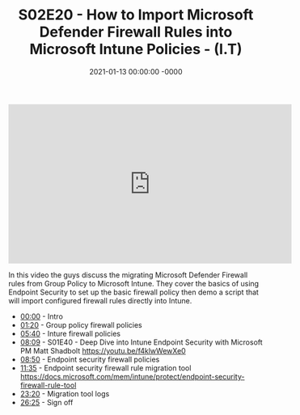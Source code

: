 ﻿---
layout: post
title: "S02E20 - How to Import Microsoft Defender Firewall Rules into Microsoft Intune Policies - (I.T)"
date: 2021-01-13 00:00:00 -0000
categories:
---

<iframe loading="lazy" width="560" height="315" src="https://www.youtube.com/embed/QOrG7YmII_8" title="YouTube video player" frameborder="0" allow="accelerometer; autoplay; clipboard-write; encrypted-media; gyroscope; picture-in-picture" allowfullscreen></iframe>

In this video the guys discuss the migrating Microsoft Defender Firewall rules from Group Policy to Microsoft Intune. They cover the basics of using Endpoint Security to set up the basic firewall policy then demo a script that will import configured firewall rules directly into Intune.

* [00:00](https://www.youtube.com/watch?v=QOrG7YmII_8&t=0s) - Intro
* [01:20](https://www.youtube.com/watch?v=QOrG7YmII_8&t=80s) - Group policy firewall policies
* [05:40](https://www.youtube.com/watch?v=QOrG7YmII_8&t=340s) - Inture firewall policies
* [08:09](https://www.youtube.com/watch?v=QOrG7YmII_8&t=489s) - S01E40 - Deep Dive into Intune Endpoint Security with Microsoft PM Matt Shadbolt
https://youtu.be/f4klwWewXe0
* [08:50](https://www.youtube.com/watch?v=QOrG7YmII_8&t=530s) - Endpoint security firewall policies
* [11:35](https://www.youtube.com/watch?v=QOrG7YmII_8&t=695s) - Endpoint security firewall rule migration tool
https://docs.microsoft.com/mem/intune/protect/endpoint-security-firewall-rule-tool
* [23:20](https://www.youtube.com/watch?v=QOrG7YmII_8&t=1400s) - Migration tool logs
* [26:25](https://www.youtube.com/watch?v=QOrG7YmII_8&t=1585s) - Sign off


